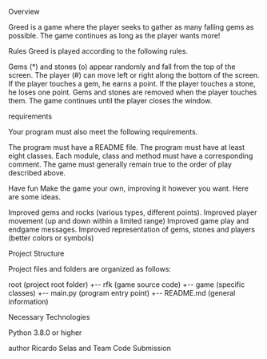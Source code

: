 Overview

Greed is a game where the player seeks to gather as many falling gems as possible. The game continues as long as the player wants more!

Rules
Greed is played according to the following rules.

Gems (*) and stones (o) appear randomly and fall from the top of the screen. The player (#) can move left or right along the bottom of the screen. If the player touches a gem, he earns a point. If the player touches a stone, he loses one point. Gems and stones are removed when the player touches them. The game continues until the player closes the window.

requirements

Your program must also meet the following requirements.

The program must have a README file. The program must have at least eight classes. Each module, class and method must have a corresponding comment. The game must generally remain true to the order of play described above.

Have fun Make the game your own, improving it however you want. Here are some ideas.

Improved gems and rocks (various types, different points). Improved player movement (up and down within a limited range) Improved game play and endgame messages. Improved representation of gems, stones and players (better colors or symbols)

Project Structure

Project files and folders are organized as follows:

root (project root folder) +-- rfk (game source code) +-- game (specific classes) +-- main.py (program entry point) +-- README.md (general information)

Necessary Technologies

Python 3.8.0 or higher

author
Ricardo Selas and Team Code Submission
